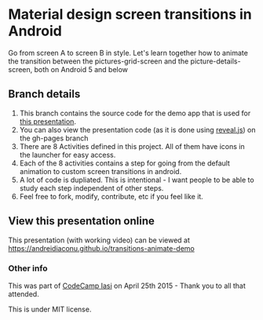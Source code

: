 # Material design screen transitions in Android
Go from screen A to screen B in style. Let's learn together how to animate the transition between the pictures-grid-screen and the picture-details-screen, both on Android 5 and below

## Branch details
1. This branch contains the source code for the demo app that is used for [this presentation](http://andreidiaconu.github.io/transitions-animate-demo).
2. You can also view the presentation code (as it is done using [reveal.js](https://github.com/hakimel/reveal.js/)) on the gh-pages branch
3. There are 8 Activities defined in this project. All of them have icons in the launcher for easy access.
4. Each of the 8 activities contains a step for going from the default animation to custom screen transitions in android.
5. A lot of code is dupliated. This is intentional - I want people to be able to study each step independent of other steps.
6. Feel free to fork, modify, contribute, etc if you feel like it.

## View this presentation online
This presentation (with working video) can be viewed at https://andreidiaconu.github.io/transitions-animate-demo

### Other info
This was part of [CodeCamp Iasi](http://iasi.codecamp.ro/) on April 25th 2015 - Thank you to all that attended.

This is under MIT license.
